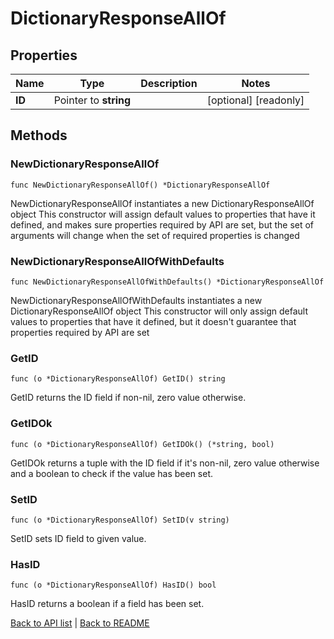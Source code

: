 # DictionaryResponseAllOf

## Properties

Name | Type | Description | Notes
------------ | ------------- | ------------- | -------------
**ID** | Pointer to **string** |  | [optional] [readonly] 

## Methods

### NewDictionaryResponseAllOf

`func NewDictionaryResponseAllOf() *DictionaryResponseAllOf`

NewDictionaryResponseAllOf instantiates a new DictionaryResponseAllOf object
This constructor will assign default values to properties that have it defined,
and makes sure properties required by API are set, but the set of arguments
will change when the set of required properties is changed

### NewDictionaryResponseAllOfWithDefaults

`func NewDictionaryResponseAllOfWithDefaults() *DictionaryResponseAllOf`

NewDictionaryResponseAllOfWithDefaults instantiates a new DictionaryResponseAllOf object
This constructor will only assign default values to properties that have it defined,
but it doesn't guarantee that properties required by API are set

### GetID

`func (o *DictionaryResponseAllOf) GetID() string`

GetID returns the ID field if non-nil, zero value otherwise.

### GetIDOk

`func (o *DictionaryResponseAllOf) GetIDOk() (*string, bool)`

GetIDOk returns a tuple with the ID field if it's non-nil, zero value otherwise
and a boolean to check if the value has been set.

### SetID

`func (o *DictionaryResponseAllOf) SetID(v string)`

SetID sets ID field to given value.

### HasID

`func (o *DictionaryResponseAllOf) HasID() bool`

HasID returns a boolean if a field has been set.


[Back to API list](../README.md#documentation-for-api-endpoints) | [Back to README](../README.md)
